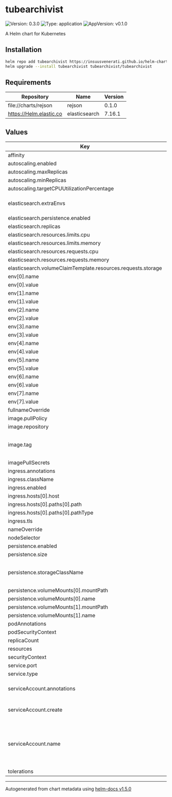 # tubearchivist

![Version: 0.3.0](https://img.shields.io/badge/Version-0.3.0-informational?style=flat-square) ![Type: application](https://img.shields.io/badge/Type-application-informational?style=flat-square) ![AppVersion: v0.1.0](https://img.shields.io/badge/AppVersion-v0.1.0-informational?style=flat-square)

A Helm chart for Kubernetes

## Installation
```bash
helm repo add tubearchivist https://insuusvenerati.github.io/helm-charts/
helm upgrade --install tubearchivist tubearchivist/tubearchivist
```

## Requirements

| Repository | Name | Version |
|------------|------|---------|
| file://charts/rejson | rejson | 0.1.0 |
| https://Helm.elastic.co | elasticsearch | 7.16.1 |

## Values

| Key | Type | Default | Description |
|-----|------|---------|-------------|
| affinity | object | `{}` |  |
| autoscaling.enabled | bool | `false` |  |
| autoscaling.maxReplicas | int | `100` |  |
| autoscaling.minReplicas | int | `1` |  |
| autoscaling.targetCPUUtilizationPercentage | int | `80` |  |
| elasticsearch.extraEnvs | list | `[{"name":"ES_JAVA_OPTS","value":"-Xms512m -Xmx512m"},{"name":"ELASTIC_PASSWORD","value":""}]` | Elasticsearch environment variables |
| elasticsearch.persistence.enabled | bool | `true` |  |
| elasticsearch.replicas | int | `1` |  |
| elasticsearch.resources.limits.cpu | string | `"500m"` |  |
| elasticsearch.resources.limits.memory | string | `"1Gi"` |  |
| elasticsearch.resources.requests.cpu | string | `"250m"` |  |
| elasticsearch.resources.requests.memory | string | `"512Mi"` |  |
| elasticsearch.volumeClaimTemplate.resources.requests.storage | string | `"5Gi"` |  |
| env[0].name | string | `"ES_URL"` |  |
| env[0].value | string | `"http://elasticsearch-master:9200"` |  |
| env[1].name | string | `"REDIS_HOST"` |  |
| env[1].value | string | `"tube-archivist-rejson"` |  |
| env[2].name | string | `"HOST_GID"` |  |
| env[2].value | string | `"1000"` |  |
| env[3].name | string | `"HOST_UID"` |  |
| env[3].value | string | `"1000"` |  |
| env[4].name | string | `"TA_USERNAME"` |  |
| env[4].value | string | `""` |  |
| env[5].name | string | `"TA_PASSWORD"` |  |
| env[5].value | string | `""` |  |
| env[6].name | string | `"ELASTIC_PASSWORD"` |  |
| env[6].value | string | `""` |  |
| env[7].name | string | `"TZ"` |  |
| env[7].value | string | `"America/Chicago"` |  |
| fullnameOverride | string | `""` |  |
| image.pullPolicy | string | `"IfNotPresent"` |  |
| image.repository | string | `"bbilly1/tubearchivist"` |  |
| image.tag | string | `""` | Overrides the image tag whose default is the chart appVersion. |
| imagePullSecrets | list | `[]` |  |
| ingress.annotations | string | `nil` |  |
| ingress.className | string | `""` |  |
| ingress.enabled | bool | `false` |  |
| ingress.hosts[0].host | string | `"chart.domain"` |  |
| ingress.hosts[0].paths[0].path | string | `"/"` |  |
| ingress.hosts[0].paths[0].pathType | string | `"ImplementationSpecific"` |  |
| ingress.tls | list | `[]` |  |
| nameOverride | string | `""` |  |
| nodeSelector | object | `{}` |  |
| persistence.enabled | bool | `true` |  |
| persistence.size | string | `"5Gi"` |  |
| persistence.storageClassName | string | `"local-path"` | Use your storageClassName. e.g. local-path for k3s |
| persistence.volumeMounts[0].mountPath | string | `"/youtube"` |  |
| persistence.volumeMounts[0].name | string | `"youtube"` |  |
| persistence.volumeMounts[1].mountPath | string | `"/cache"` |  |
| persistence.volumeMounts[1].name | string | `"cache"` |  |
| podAnnotations | object | `{}` |  |
| podSecurityContext | object | `{}` |  |
| replicaCount | int | `1` |  |
| resources | object | `{}` |  |
| securityContext | object | `{}` |  |
| service.port | int | `80` |  |
| service.type | string | `"ClusterIP"` |  |
| serviceAccount.annotations | object | `{}` | Annotations to add to the service account |
| serviceAccount.create | bool | `true` | Specifies whether a service account should be created |
| serviceAccount.name | string | `""` | The name of the service account to use. If not set and create is true, a name is generated using the fullname template |
| tolerations | list | `[]` |  |

----------------------------------------------
Autogenerated from chart metadata using [helm-docs v1.5.0](https://github.com/norwoodj/helm-docs/releases/v1.5.0)
